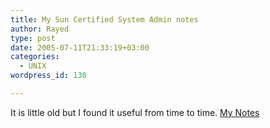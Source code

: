 ```yaml
---
title: My Sun Certified System Admin notes
author: Rayed
type: post
date: 2005-07-11T21:33:19+03:00
categories:
  - UNIX
wordpress_id: 130

---
```

It is little old but I found it useful from time to time.
<a href="/static/uploads/old/SCSA.html">My Notes</a>
